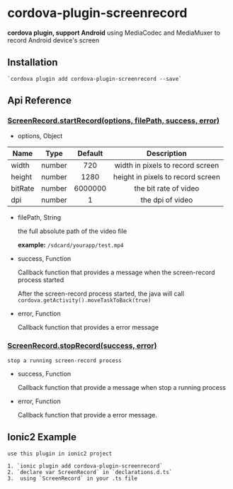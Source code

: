 # cordova-plugin-screenrecord

**cordova plugin, support Android**
	using MediaCodec and MediaMuxer to record Android device's screen

## Installation
	`cordova plugin add cordova-plugin-screenrecord --save`

## Api Reference
### [ScreenRecord.startRecord(options, filePath, success, error)]()
* options, Object

| Name | Type | Default | Description |
| ---  | :---:  | :---:     | :---: |
| width  | number | 720 |width in pixels to record screen |
| height | number | 1280 |height in pixels to record screen |
| bitRate| number | 6000000 | the bit rate of video |
| dpi | number| 1 | the dpi of video  |

* filePath,  String

	the full absolute path of the video file

	**example:** `/sdcard/yourapp/test.mp4`

* success,  Function

	Callback function that provides a message when the screen-record process started

	After the screen-record process started, the java will call `cordova.getActivity().moveTaskToBack(true)`

* error,  Function

	Callback function that provides a error message

### [ScreenRecord.stopRecord(success, error)]()
	stop a running screen-record process 
* success,  Function

	Callback function that provide a message when stop a running process

* error,  Function

	Callback function that provide a error message.

## Ionic2 Example
	use this plugin in ionic2 project

	1. `ionic plugin add cordova-plugin-screenrecord`
	2. `declare var ScreenRecord` in `declarations.d.ts`
	3.  using `ScreenRecord` in your .ts file
